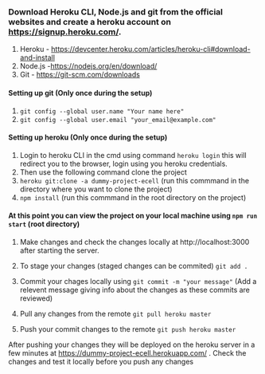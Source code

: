 ### Download Heroku CLI, Node.js and git from the official websites and create a heroku account on https://signup.heroku.com/.
1. Heroku - https://devcenter.heroku.com/articles/heroku-cli#download-and-install
2. Node.js -https://nodejs.org/en/download/
3. Git - https://git-scm.com/downloads

#### Setting up git (Only once during the setup)
1. ```git config --global user.name "Your name here"```
2. ```git config --global user.email "your_email@example.com"```

#### Setting up heroku (Only once during the setup)
1. Login to heroku CLI in the cmd using command ```heroku login``` this will redirect you to the browser, login using you heroku credentials.
2. Then use the following command clone the project 
3. ```heroku git:clone -a dummy-project-ecell``` (run this commmand in the directory where you want to clone the project)
4. ```npm install``` (run this commmand in the root directory on the project)

#### At this point you can view the project on your local machine using  ```npm run start``` (root directory)

1. Make changes and check the changes locally at http://localhost:3000 after starting the server.

2. To stage your changes (staged changes can be commited)  ```git add .```
3. Commit your chages locally using  ```git commit -m "your message"``` (Add a relevent message giving info about the changes as these commits are reviewed)
4. Pull any changes from the remote  ```git pull heroku master```
4. Push your commit changes to  the remote  ```git push heroku master```

After pushing your changes they will be deployed on the heroku server in a few minutes at https://dummy-project-ecell.herokuapp.com/ .
Check the changes and test it locally before you push any changes <br>

